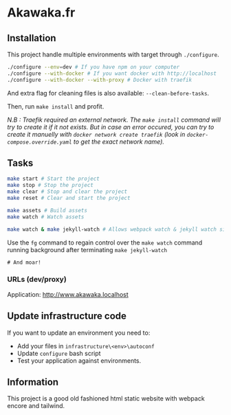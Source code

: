 # Akawaka.fr

## Installation

This project handle multiple environments with target through
`./configure`.

```bash
./configure --env=dev # If you have npm on your computer
./configure --with-docker # If you want docker with http://localhost
./configure --with-docker --with-proxy # Docker with traefik
```

And extra flag for cleaning files is also available: `--clean-before-tasks`.

Then, run `make install` and profit.

_N.B : Traefik required an external network. The `make install` command will try to create it if it not exists.
But in case an error occured, you can try to create it manuelly with `docker network create traefik` (look in `docker-compose.override.yaml` to get the exact network name)._

## Tasks

```bash
make start # Start the project
make stop # Stop the project
make clear # Stop and clear the project
make reset # Clear and start the project

make assets # Build assets
make watch # Watch assets

make watch & make jekyll-watch # Allows webpack watch & jekyll watch simultaneously
```
Use the `fg` command to regain control over the `make watch` command running background after terminating `make jekyll-watch`

```
# And moar!
```

### URLs (dev/proxy)

Application: <http://www.akawaka.localhost>

## Update infrastructure code

If you want to update an environment you
need to:

- Add your files in `infrastructure\<env>\autoconf`
- Update `configure` bash script
- Test your application against environments.

## Information

This project is a good old fashioned html static website
with webpack encore and tailwind.

